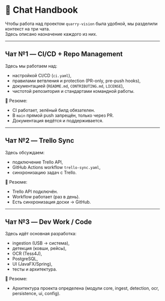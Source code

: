 # 📖 Chat Handbook

Чтобы работа над проектом `quarry-vision` была удобной, мы разделили контекст на три чата.  
Здесь описано назначение каждого из них.

---

## Чат №1 — CI/CD + Repo Management
Здесь мы работаем над:
- настройкой CI/CD (`ci.yaml`),
- правилами ветвления и protection (PR-only, pre-push hooks),
- документацией (`README.md`, `CONTRIBUTING.md`, `LICENSE`),
- чистотой репозитория и стандартами командной работы.

📌 Резюме:
- CI работает, зелёный билд обязателен.
- В `main` прямой push запрещён, только через PR.
- Документация ведётся и поддерживается.

---

## Чат №2 — Trello Sync
Здесь обсуждаем:
- подключение Trello API,
- GitHub Actions workflow `trello-sync.yaml`,
- синхронизацию задач с Trello.

📌 Резюме:
- Trello API подключён.
- Workflow работает (раз в день).
- Есть синхронизация доски → GitHub.

---

## Чат №3 — Dev Work / Code
Здесь идёт основная разработка:
- ingestion (USB → система),
- детекция (ковши, рейсы),
- OCR (Tess4J),
- PostgreSQL,
- UI (JavaFX/Spring),
- тесты и архитектура.

📌 Резюме:
- Архитектура проекта определена (модули core, ingest, detection, ocr, persistence, ui, config).
